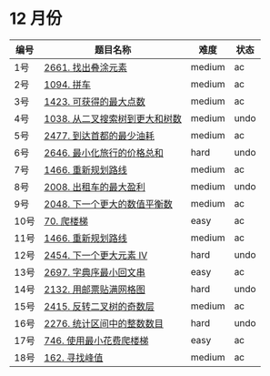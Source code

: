 # 12 月份

**编号**|**题目名称**|**难度**|**状态**
--------|------------|--------|--------
1号|[2661. 找出叠涂元素](./第1题%202661.%20找出叠涂元素)|medium|ac
2号|[1094. 拼车](./第2题%201094.%20拼车)|medium|ac
3号|[1423. 可获得的最大点数](./第3题%201423.%20可获得的最大点数)|medium|ac
4号|[1038. 从二叉搜索树到更大和树数](./第4题%201038.%20从二叉搜索树到更大和树数)|medium|undo
5号|[2477. 到达首都的最少油耗](./第5题%202477.%20到达首都的最少油耗)|medium|ac
6号|[2646. 最小化旅行的价格总和](./第6题%202646.%20最小化旅行的价格总和)|hard|undo
7号|[1466. 重新规划路线](./第7题%201466.%20重新规划路线)|medium|ac
8号|[2008. 出租车的最大盈利](./第8题%202008.%20出租车的最大盈利)|medium|undo
9号|[2048. 下一个更大的数值平衡数](./第9题%202048.%20下一个更大的数值平衡数)|medium|ac
10号|[70. 爬楼梯](./第10题%2070.%20爬楼梯)|easy|ac
11号|[1466. 重新规划路线](./第11题%201466.%20重新规划路线)|medium|ac
12号|[2454. 下一个更大元素 IV](./第12题%202454.%20下一个更大元素%20IV)|hard|undo
13号|[2697. 字典序最小回文串](./第13题%202697.%20字典序最小回文串)|easy|ac
14号|[2132. 用邮票贴满网格图](./第14题%202132.%20用邮票贴满网格图)|hard|undo
15号|[2415. 反转二叉树的奇数层](./第15题%202415.%20反转二叉树的奇数层)|medium|ac
16号|[2276. 统计区间中的整数数目](./第16题%202276.%20统计区间中的整数数目)|hard|undo
17号|[746. 使用最小花费爬楼梯](./第17题%20746.%20使用最小花费爬楼梯)|easy|ac
18号|[162. 寻找峰值](./第18题%20162.%20寻找峰值)|medium|ac
